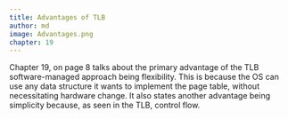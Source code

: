 ```yaml
---
title: Advantages of TLB
author: md
image: Advantages.png
chapter: 19
---
```

Chapter 19, on page 8 talks about the primary advantage of the TLB software-managed approach being flexibility. This is because the OS can use any data structure it wants to implement the page table, without necessitating hardware change. It also states another advantage being simplicity because, as seen in the TLB, control flow.
